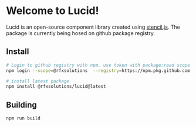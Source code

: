 # Welcome to Lucid!

Lucid is an open-source component library created using [stencil.js](https://stenciljs.com/). The package is currently being hosed on github package registry.

## Install


```sh
# Login to github registry with npm, use token with package:read scope as password
npm login --scope=@rfxsolutions  --registry=https://npm.pkg.github.com

# install latest package
npm install @rfxsolutions/lucid@latest
```

## Building

```sh
npm run build
```
